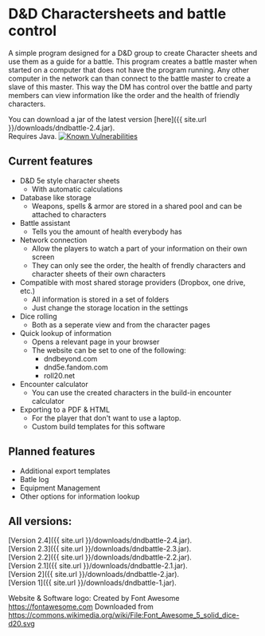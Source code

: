 # D&D Charactersheets and battle control
A simple program designed for a D&amp;D group to create Character sheets and use them as a guide for a battle. This program creates a battle master when started on a computer that does not have the program running. Any other computer in the network can than connect to the battle master to create a slave of this master. This way the DM has control over the battle and party members can view information like the order and the health of friendly characters.

You can download a jar of the latest version [here]({{ site.url }}/downloads/dndbattle-2.4.jar).  
Requires Java.
[![Known Vulnerabilities](https://snyk.io/test/github/WouterVerleur/D-D-Charactersheets-and-battle-control/badge.svg?targetFile=pom.xml)](https://snyk.io/test/github/WouterVerleur/D-D-Charactersheets-and-battle-control?targetFile=pom.xml)

## Current features
* D&D 5e style character sheets
  * With automatic calculations
* Database like storage
  * Weapons, spells & armor are stored in a shared pool and can be attached to characters
* Battle assistant
  * Tells you the amount of health everybody has
* Network connection
  * Allow the players to watch a part of your information on their own screen
  * They can only see the order, the health of frendly characters and character sheets of their own characters
* Compatible with most shared storage providers (Dropbox, one drive, etc.)
  * All information is stored in a set of folders
  * Just change the storage location in the settings
* Dice rolling
  * Both as a seperate view and from the character pages
* Quick lookup of information
  * Opens a relevant page in your browser
  * The website can be set to one of the following:
    * dndbeyond.com
	* dnd5e.fandom.com
	* roll20.net
* Encounter calculator
  * You can use the created characters in the build-in encounter calculator
* Exporting to a PDF & HTML
  * For the player that don't want to use a laptop.
  * Custom build templates for this software

## Planned features
* Additional export templates
* Batle log
* Equipment Management
* Other options for information lookup

## All versions:
[Version 2.4]({{ site.url }}/downloads/dndbattle-2.4.jar).  
[Version 2.3]({{ site.url }}/downloads/dndbattle-2.3.jar).  
[Version 2.2]({{ site.url }}/downloads/dndbattle-2.2.jar).  
[Version 2.1]({{ site.url }}/downloads/dndbattle-2.1.jar).  
[Version 2]({{ site.url }}/downloads/dndbattle-2.jar).  
[Version 1]({{ site.url }}/downloads/dndbattle-1.jar).

Website & Software logo:
Created by Font Awesome https://fontawesome.com
Downloaded from https://commons.wikimedia.org/wiki/File:Font_Awesome_5_solid_dice-d20.svg
